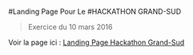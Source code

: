 #Landing Page Pour Le
#HACKATHON GRAND-SUD

>Exercice du 10 mars 2016

Voir la page ici :
[Landing Page Hackathon Grand-Sud](https://htmlpreview.github.io/?https://github.com/simplon-davidt/landingpage-hackathon-grandsud/blob/master/landingpage1/index.html)
